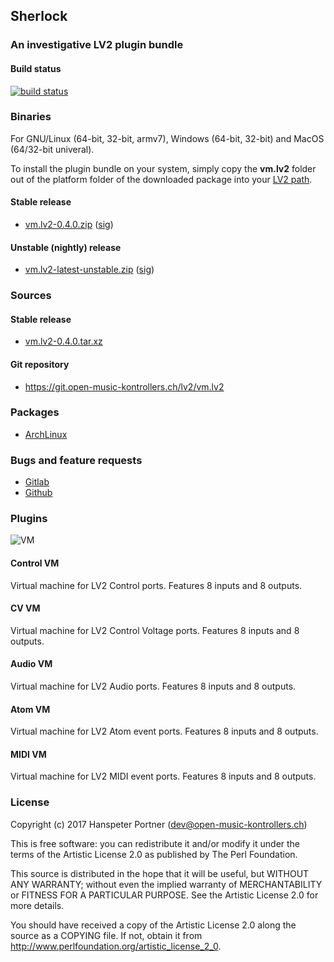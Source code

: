 ## Sherlock

### An investigative LV2 plugin bundle

#### Build status

[![build status](https://gitlab.com/OpenMusicKontrollers/vm.lv2/badges/master/build.svg)](https://gitlab.com/OpenMusicKontrollers/vm.lv2/commits/master)

### Binaries

For GNU/Linux (64-bit, 32-bit, armv7), Windows (64-bit, 32-bit) and MacOS
(64/32-bit univeral).

To install the plugin bundle on your system, simply copy the __vm.lv2__
folder out of the platform folder of the downloaded package into your
[LV2 path](http://lv2plug.in/pages/filesystem-hierarchy-standard.html).

#### Stable release

* [vm.lv2-0.4.0.zip](https://dl.open-music-kontrollers.ch/vm.lv2/stable/vm.lv2-0.4.0.zip) ([sig](https://dl.open-music-kontrollers.ch/vm.lv2/stable/vm.lv2-0.4.0.zip.sig))

#### Unstable (nightly) release

* [vm.lv2-latest-unstable.zip](https://dl.open-music-kontrollers.ch/vm.lv2/unstable/vm.lv2-latest-unstable.zip) ([sig](https://dl.open-music-kontrollers.ch/vm.lv2/unstable/vm.lv2-latest-unstable.zip.sig))

### Sources

#### Stable release

* [vm.lv2-0.4.0.tar.xz](https://git.open-music-kontrollers.ch/lv2/vm.lv2/snapshot/vm.lv2-0.4.0.tar.xz)

#### Git repository

* <https://git.open-music-kontrollers.ch/lv2/vm.lv2>

### Packages

* [ArchLinux](https://www.archlinux.org/packages/community/x86_64/vm.lv2/)

### Bugs and feature requests

* [Gitlab](https://gitlab.com/OpenMusicKontrollers/vm.lv2)
* [Github](https://github.com/OpenMusicKontrollers/vm.lv2)

### Plugins

![VM ](https://git.open-music-kontrollers.ch/lv2/vm.lv2/plain/screenshots/screenshot_1.png)

#### Control VM

Virtual machine for LV2 Control ports. Features 8 inputs and 8 outputs.

#### CV VM

Virtual machine for LV2 Control Voltage ports. Features 8 inputs and 8 outputs.

#### Audio VM

Virtual machine for LV2 Audio ports. Features 8 inputs and 8 outputs.

#### Atom VM

Virtual machine for LV2 Atom event ports. Features 8 inputs and 8 outputs.

#### MIDI VM

Virtual machine for LV2 MIDI event ports. Features 8 inputs and 8 outputs.

### License

Copyright (c) 2017 Hanspeter Portner (dev@open-music-kontrollers.ch)

This is free software: you can redistribute it and/or modify
it under the terms of the Artistic License 2.0 as published by
The Perl Foundation.

This source is distributed in the hope that it will be useful,
but WITHOUT ANY WARRANTY; without even the implied warranty of
MERCHANTABILITY or FITNESS FOR A PARTICULAR PURPOSE. See the
Artistic License 2.0 for more details.

You should have received a copy of the Artistic License 2.0
along the source as a COPYING file. If not, obtain it from
<http://www.perlfoundation.org/artistic_license_2_0>.
